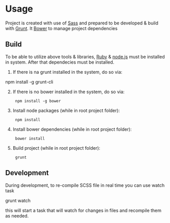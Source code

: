 Usage
=====

Project is created with use of [Sass](http://sass-lang.com/) and prepared to be developed & build with [Grunt](http://gruntjs.com). It [Bower](http://bower.io) to manage project dependencies


Build
--------

To be able to utilize above tools & libraries, [Ruby](http://www.ruby-lang.org) & [node.js](http://nodejs.org) must be installed in system. After that dependecies must be installed.

1. If there is na grunt installed in the system, do so via:

  npm install -g grunt-cli

2. If there is no bower installed in the system, do so via:

        npm install -g bower

3. Install node packages (while in root project folder):

        npm install

4. Install bower dependencies (while in root project folder):

        bower install

5. Build project (while in root project folder):

        grunt

Development
-----------

During development, to re-compile SCSS file in real time you can use watch task

  grunt watch

this will start a task that will watch for changes in files and recompile them as needed.
